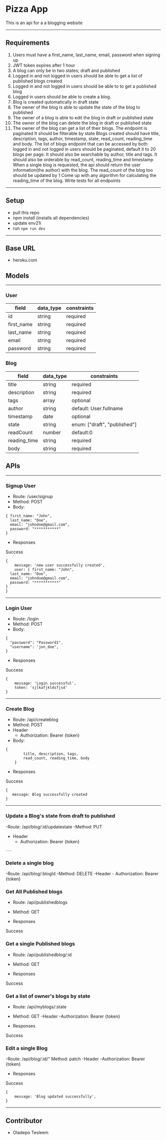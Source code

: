 # Pizza App
This is an api for a a blogging website

---

## Requirements
1. Users must have a first_name, last_name, email, password when signing up
2. JWT token expires after 1 hour
3. A blog can only be in two states; draft and published
4. Logged in and not logged in users should be able to get a list of published blogs created
5. Logged in and not logged in users should be able to to get a published blog
6. Logged in users should be able to create a blog.
7. Blog is created qutomatically in draft state
8. The owner of the blog is able to update the state of the blog to published
9. The owner of a blog is able to edit the blog in draft or published state
10. The owner of the blog can delete the blog in draft or published state
11. The owner of the blog can get a list of their blogs. 
The endpoint is paginated
It should be filterable by state
Blogs created should have title, description, tags, author, timestamp, state, read_count, reading_time and body.
The list of blogs endpoint that can be accessed by both logged in and not logged in users should be paginated, 
default it to 20 blogs per page. 
It should also be searchable by author, title and tags.
It should also be orderable by read_count, reading_time and timestamp
When a single blog is requested, the api should return the user information(the author) with the blog. The read_count of the blog too should be updated by 1
Come up with any algorithm for calculating the reading_time of the blog.
Write tests for all endpoints

---
## Setup
- pull this repo
- npm install (installs all dependencies)
- update env21i
- run `npm run dev`

---
## Base URL
- heroku.com


## Models
---

### User
| field  |  data_type | constraints  |
|---|---|---|
|  id |  string |  required |
|  first_name |  string |  required |
|  last_name | string  |  required|
|  email  |  string |  required  |
|  password |   string | required |


### Blog
| field  |  data_type | constraints  |
|---|---|---|
|  title |  string |  required |
|  description |  string |  required |
|  tags | array  |  optional|
|  author  |  string |  default: User.fullname |
|  timestamp     | date  |  optional |
|  state |   string |  enum: ["draft", "published"]  |
|  readCount |  number |  default:0 |
|  reading_time |  string |  required |
|  body |  string |  required |



## APIs
---

### Signup User

- Route: /user/signup
- Method: POST
- Body: 
```
{ first_name: "John",
  last_name: "Doe",
  email: "johndoe@gmail.com",
  password: "***********"
}
```

- Responses

Success
```
{
    message: 'new user successfully created',
    user: { first_name: "John",
  last_name: "Doe",
  email: "johndoe@gmail.com",
  password: "***********"
}
}
```
---
### Login User

- Route: /login
- Method: POST
- Body: 
```
{
  "password": "Password1",
  "username": 'jon_doe",
}
```

- Responses

Success
```
{
    message: 'Login successful',
    token: 'sjlkafjkldsfjsd'
}
```

---
### Create Blog

- Route: /api/createblog
- Method: POST
- Header
    - Authorization: Bearer {token}
- Body: 
```
{
        title, description, tags,
        read_count, reading_time, body
    }
```

- Responses

Success
```
{
   message: Blog successfully created
}
```
---

### Update a Blog's state from draft to published

-Route: /api/blog/:id/updatestate
-Method: PUT
- Header
    - Authorization: Bearer {token}
```
---
```
### Delete a single blog

-Route: /api/blog/:blogId
-Method: DELETE
-Header
    - Authorization: Bearer {token}


### Get All Published blogs

- Route: /api/publishedblogs
- Method: GET

- Responses

Success

### Get a single Published blogs

- Route: /api/publishedblog/:id
- Method: GET

- Responses

Success

### Get a list of owner's blogs by state

- Route: /api/myblogs/:state
- Method: GET
-Header 
    -Authorization: Bearer {token}

- Responses

Success

### Edit a single Blog

-Route: /api/blog/:id/"
Method: patch
-Header 
    -Authorization: Bearer {token}
- Responses

Success
```
{
    message: 'Blog updated successfully',
}
```

---



## Contributor
- Oladepo Tesleem